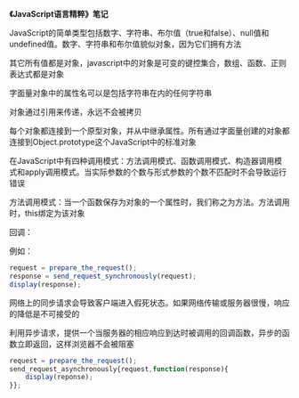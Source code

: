**《JavaScript语言精粹》笔记**

JavaScript的简单类型包括数字、字符串、布尔值（true和false）、null值和undefined值。数字、字符串和布尔值貌似对象，因为它们拥有方法

其它所有值都是对象，javascript中的对象是可变的键控集合，数组、函数、正则表达式都是对象

字面量对象中的属性名可以是包括字符串在内的任何字符串

对象通过引用来传递，永远不会被拷贝

每个对象都连接到一个原型对象，并从中继承属性。所有通过字面量创建的对象都连接到Object.prototype这个JavaScript中的标准对象

在JavaScript中有四种调用模式：方法调用模式、函数调用模式、构造器调用模式和apply调用模式。当实际参数的个数与形式参数的个数不匹配时不会导致运行错误

方法调用模式：当一个函数保存为对象的一个属性时，我们称之为方法。方法调用时，this绑定为该对象

回调：

例如：
```javascript
request = prepare_the_request();
response = send_request_synchronously(request);
display(response);
```
网络上的同步请求会导致客户端进入假死状态。如果网络传输或服务器很慢，响应的降低是不可接受的

利用异步请求，提供一个当服务器的相应响应到达时被调用的回调函数，异步的函数立即返回，这样浏览器不会被阻塞

```javascript
request = prepare_the_request();
send_request_asynchronously{request,function(response){
    display(reponse);
}};
```
